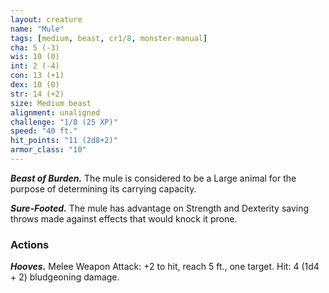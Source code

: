 ```yaml
---
layout: creature
name: "Mule"
tags: [medium, beast, cr1/8, monster-manual]
cha: 5 (-3)
wis: 10 (0)
int: 2 (-4)
con: 13 (+1)
dex: 10 (0)
str: 14 (+2)
size: Medium beast
alignment: unaligned
challenge: "1/8 (25 XP)"
speed: "40 ft."
hit_points: "11 (2d8+2)"
armor_class: "10"
---
```


***Beast of Burden.*** The mule is considered to be a Large animal for the purpose of determining its carrying capacity.

***Sure-Footed.*** The mule has advantage on Strength and Dexterity saving throws made against effects that would knock it prone.

### Actions

***Hooves.*** Melee Weapon Attack: +2 to hit, reach 5 ft., one target. Hit: 4 (1d4 + 2) bludgeoning damage.